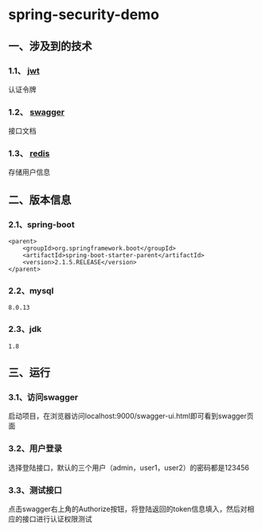 # spring-security-demo

## 一、涉及到的技术

### 1.1、 [jwt](https://jwt.io/)
认证令牌
### 1.2、 [swagger](https://swagger.io/tools/swagger-ui/)
接口文档
### 1.3、 [redis](https://redis.io/)
存储用户信息

## 二、版本信息

### 2.1、spring-boot
```
<parent>
    <groupId>org.springframework.boot</groupId>
    <artifactId>spring-boot-starter-parent</artifactId>
    <version>2.1.5.RELEASE</version>
</parent>
```
### 2.2、mysql
```
8.0.13
```
### 2.3、jdk
```
1.8
```
## 三、运行
### 3.1、访问swagger
启动项目，在浏览器访问localhost:9000/swagger-ui.html即可看到swagger页面
### 3.2、用户登录
选择登陆接口，默认的三个用户（admin，user1，user2）的密码都是123456
### 3.3、测试接口
点击swagger右上角的Authorize按钮，将登陆返回的token信息填入，然后对相应的接口进行认证权限测试

